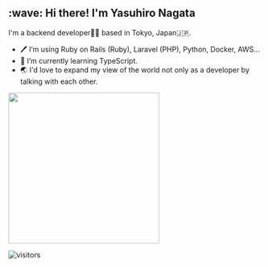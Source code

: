 <h2 align="left" id="macropower-title">:wave: Hi there! I'm Yasuhiro Nagata</h1>
 
 I'm a backend developer👨‍💻 based in Tokyo, Japan🇯🇵.


- 🖊️ I’m using Ruby on Rails (Ruby), Laravel (PHP), Python, Docker, AWS...
- 🌱 I’m currently learning TypeScript.
- 🌏 I'd love to expand my view of the world not only as a developer by talking with each other.

<img src='https://user-images.githubusercontent.com/74484847/169675159-8108d10e-212b-4f1a-8445-51dae8616f3a.jpg' width=300>

![visitors](https://visitor-badge.glitch.me/badge?page_id=yasuhiron777.yasuhiron777&left_color=green&right_color=gray)

<!-- - 👯 I’m looking to collaborate on ... 
- 🤔 I’m looking for help with ...
- 💬 Ask me about ...
- 📫 How to reach me: ...
- 😄 Pronouns: ... -->


